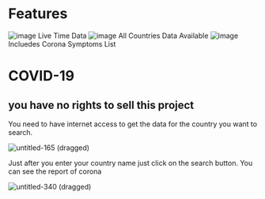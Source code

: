 # Features
 ![image](https://user-images.githubusercontent.com/61702243/81369039-fd180180-910e-11ea-83e6-fec069585023.png) Live Time Data
 ![image](https://user-images.githubusercontent.com/61702243/81369039-fd180180-910e-11ea-83e6-fec069585023.png) All Countries Data Available
 ![image](https://user-images.githubusercontent.com/61702243/81369039-fd180180-910e-11ea-83e6-fec069585023.png)Incluedes Corona Symptoms List

# COVID-19
## you have no rights to sell this project

You need to have internet access to get the data for the country you want to search.

![untitled-165 (dragged)](https://user-images.githubusercontent.com/61702243/81061948-dd0bf680-8ef2-11ea-8b49-a114805f6dd9.jpg)


Just after you enter your country name just click on the search button. You can see the report of corona


![untitled-340 (dragged)](https://user-images.githubusercontent.com/61702243/81062323-5f94b600-8ef3-11ea-9c79-27acf966d32c.jpg)
